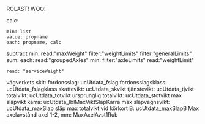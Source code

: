 ROLAST! WOO!



calc:

	min: list
	value: propname
	each: propname, calc


subtract
	min:
		read:"maxWeight"
		filter:"weightLimits"
		filter:"generalLimits"
		sum:
			each:
				read:"groupedAxles"
				min:
					filter:"axleLimits"
					read:"weightLimit"

	read: "serviceWeight"





vägverkets skit:
	fordonsslag: ucUtdata_fslag
	fordonsslagsklass: ucUtdata_fslagklass
	skattevikt: ucUtdata_skvikt
	tjänstevikt: ucUtdata_tjvikt
	totalvikt: ucUtdata_totvikt
	ursprunglig totalvikt: ucUtdata_stotvikt
	max släpvikt kärra: ucUtdata_lblMaxViktSlapKarra
	max släpvagnsvikt: ucUtdata_maxSlap
	släp max totalvikt vid körkort B: ucUtdata_maxSlapB
	Max axelavstånd axel 1-2, mm: MaxAxelAvst1Rub